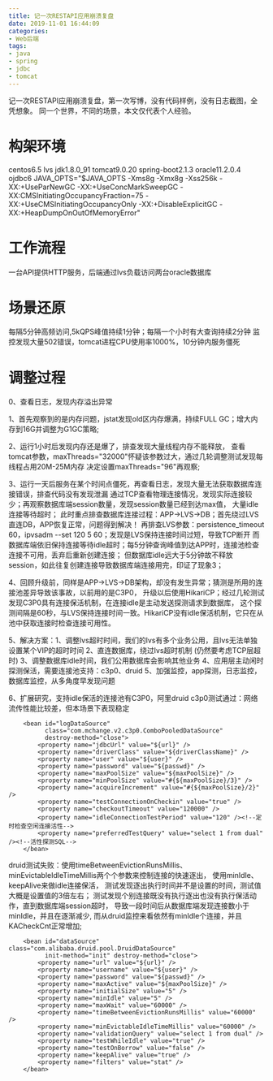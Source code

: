 ```yaml
---
title: 记一次RESTAPI应用崩溃复盘
date: 2019-11-01 16:44:09
categories:
- Web后端
tags: 
- java
- spring
- jdbc
- tomcat
---
```

记一次RESTAPI应用崩溃复盘，第一次写博，没有代码样例，没有日志截图，全凭想象。
同一个世界，不同的场景，本文仅代表个人经验。
<!--more-->
# 构架环境
centos6.5
lvs
jdk1.8.0_91
tomcat9.0.20
spring-boot2.1.3
oracle11.2.0.4
ojdbc6
JAVA_OPTS="$JAVA_OPTS 
-Xms8g -Xmx8g -Xss256k 
-XX:+UseParNewGC 
-XX:+UseConcMarkSweepGC 
-XX:CMSInitiatingOccupancyFraction=75 
-XX:+UseCMSInitiatingOccupancyOnly 
-XX:+DisableExplicitGC 
-XX:+HeapDumpOnOutOfMemoryError"

# 工作流程
一台API提供HTTP服务，后端通过lvs负载访问两台oracle数据库

# 场景还原
每隔5分钟高频访问,5kQPS峰值持续1分钟；每隔一个小时有大查询持续2分钟
监控发现大量502错误，tomcat进程CPU使用率1000%，10分钟内服务僵死

# 调整过程
0、查看日志，发现内存溢出异常

1、首先观察到的是内存问题，jstat发现old区内存爆满，持续FULL GC；增大内存到16G并调整为G1GC策略;

2、运行1小时后发现内存还是爆了，排查发现大量线程内存不能释放，
   查看tomcat参数，maxThreads="32000"怀疑该参数过大，通过几轮调整测试发现每线程占用20M-25M内存
   决定设置maxThreads="96"再观察;

3、运行一天后服务在某个时间点僵死，再查看日志，发现大量无法获取数据库连接错误，排查代码没有发现泄漏
   通过TCP查看物理连接情况，发现实际连接较少；再观察数据库端session数量，发现session数量已经到达max值，
   大量idle连接等待超时；
   此时重点排查数据库连接过程：APP->LVS->DB；首先绕过LVS直连DB，APP恢复正常，问题得到解决！
   再排查LVS参数：persistence_timeout 60，ipvsadm --set 120 5 60；发现是LVS保持连接时间过短，导致TCP断开
   而数据库端依旧保持连接等待idle超时；每5分钟查询峰值到达APP时，连接池检查连接不可用，丢弃后重新创建连接；
   但数据库idle远大于5分钟故不释放session，如此往复创建连接导致数据库端连接用完，印证了现象3；

4、回顾升级前，同样是APP->LVS->DB架构，却没有发生异常；猜测是所用的连接池差异导致该事故，以前用的是C3P0，
   升级以后使用HikariCP；经过几轮测试发现C3P0具有连接保活机制，在连接idle是主动发送探测请求到数据库，
   这个探测间隔是60秒，与LVS保持连接时间一致。HikariCP没有idle保活机制，它只在从池中获取连接时检查连接可用性。

5、解决方案：1、调整lvs超时时间，我们的lvs有多个业务公用，且lvs无法单独设置某个VIP的超时时间
             2、直连数据库，绕过lvs超时机制 (仍然要考虑TCP层超时)
             3、调整数据库idle时间，我们公用数据库会影响其他业务
             4、应用层主动闲时探测保活，需要连接池支持：c3p0、druid
             5、加强监控，app探测，日志监控，数据库监控，从多角度早发现问题

6、扩展研究，支持idle保活的连接池有C3P0，阿里druid
c3p0测试通过：网络流传性能比较差，但本场景下表现稳定
```
    <bean id="logDataSource"
          class="com.mchange.v2.c3p0.ComboPooledDataSource"
          destroy-method="close">
        <property name="jdbcUrl" value="${url}" />
        <property name="driverClass" value="${driverClassName}" />
        <property name="user" value="${user}" />
        <property name="password" value="${passwd}" />
        <property name="maxPoolSize" value="${maxPoolSize}" />
        <property name="minPoolSize" value="#{${maxPoolSize}/3}" />
        <property name="acquireIncrement" value="#{${maxPoolSize}/2}" />
        <property name="testConnectionOnCheckin" value="true" />
        <property name="checkoutTimeout" value="120000" />
        <property name="idleConnectionTestPeriod" value="120" /><!--定时检查空闲连接活性-->
        <property name="preferredTestQuery" value="select 1 from dual" /><!--活性探测SQL-->
    </bean>
```
druid测试失败：使用timeBetweenEvictionRunsMillis、minEvictableIdleTimeMillis两个个参数来控制连接的快速逐出，
                   使用minIdle、keepAlive来做idle连接保活，
                   测试发现逐出执行时间并不是设置的时间，测试值大概是设置值的3倍左右；
                   测试发现个别连接既没有执行逐出也没有执行保活动作，直到数据库端session超时，
                   导致一段时间后从数据库端发现连接数小于minIdle，并且在逐渐减少,
                   而从druid监控来看依然有minIdle个连接，并且KACheckCnt正常增加;
```
    <bean id="dataSource" class="com.alibaba.druid.pool.DruidDataSource"
          init-method="init" destroy-method="close">
        <property name="url" value="${url}" />
        <property name="username" value="${user}" />
        <property name="password" value="${passwd}" />
        <property name="maxActive" value="${maxPoolSize}" />
        <property name="initialSize" value="5" />
        <property name="minIdle" value="5" />
        <property name="maxWait" value="60000" />
        <property name="timeBetweenEvictionRunsMillis" value="60000" />
        <property name="minEvictableIdleTimeMillis" value="60000" />
        <property name="validationQuery" value="select 1 from dual" />
        <property name="testWhileIdle" value="true" />
        <property name="testOnBorrow" value="false" />
        <property name="keepAlive" value="true" />
        <property name="filters" value="stat" />
    </bean>
```

